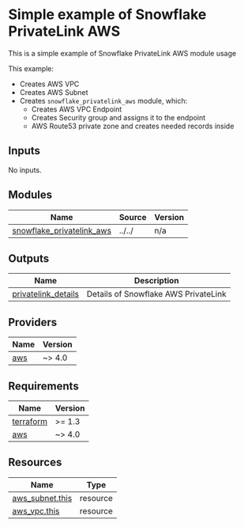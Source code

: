 <!-- BEGIN_TF_DOCS -->
# Simple example of Snowflake PrivateLink AWS

This is a simple example of Snowflake PrivateLink AWS module usage

This example:

* Creates AWS VPC
* Creates AWS Subnet
* Creates `snowflake_privatelink_aws` module, which:
  * Creates AWS VPC Endpoint
  * Creates Security group and assigns it to the endpoint
  * AWS Route53 private zone and creates needed records inside



## Inputs

No inputs.

## Modules

| Name | Source | Version |
|------|--------|---------|
| <a name="module_snowflake_privatelink_aws"></a> [snowflake\_privatelink\_aws](#module\_snowflake\_privatelink\_aws) | ../../ | n/a |

## Outputs

| Name | Description |
|------|-------------|
| <a name="output_privatelink_details"></a> [privatelink\_details](#output\_privatelink\_details) | Details of Snowflake AWS PrivateLink |

## Providers

| Name | Version |
|------|---------|
| <a name="provider_aws"></a> [aws](#provider\_aws) | ~> 4.0 |

## Requirements

| Name | Version |
|------|---------|
| <a name="requirement_terraform"></a> [terraform](#requirement\_terraform) | >= 1.3 |
| <a name="requirement_aws"></a> [aws](#requirement\_aws) | ~> 4.0 |

## Resources

| Name | Type |
|------|------|
| [aws_subnet.this](https://registry.terraform.io/providers/hashicorp/aws/latest/docs/resources/subnet) | resource |
| [aws_vpc.this](https://registry.terraform.io/providers/hashicorp/aws/latest/docs/resources/vpc) | resource |
<!-- END_TF_DOCS -->